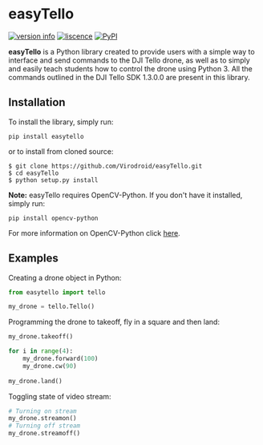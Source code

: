 # easyTello
[![version info](https://img.shields.io/pypi/pyversions/easytello.svg)](https://pypi.org/project/easytello/)
[![liscence](https://img.shields.io/pypi/l/easytello.svg)](https://pypi.org/project/easytello/)
[![PyPI](https://img.shields.io/pypi/v/easytello.svg)](https://pypi.org/project/easytello/)

**easyTello** is a Python library created to provide users with a simple way to interface and send commands to the DJI Tello drone, as well as to simply and easily teach students how to control the drone using Python 3. All the commands outlined in the DJI Tello SDK 1.3.0.0 are present in this library.

## Installation
To install the library, simply run:
```
pip install easytello
```
or to install from cloned source:
```
$ git clone https://github.com/Virodroid/easyTello.git
$ cd easyTello
$ python setup.py install
```
**Note:** easyTello requires OpenCV-Python. If you don't have it installed, simply run:
```
pip install opencv-python
```
For more information on OpenCV-Python click [here](https://opencv-python-tutroals.readthedocs.io/en/latest/py_tutorials/py_tutorials.html).

## Examples
Creating a drone object in Python:
```python
from easytello import tello

my_drone = tello.Tello()
```
Programming the drone to takeoff, fly in a square and then land:
```python
my_drone.takeoff()

for i in range(4):
	my_drone.forward(100)
	my_drone.cw(90)
	
my_drone.land()
```
Toggling state of video stream:
```python
# Turning on stream
my_drone.streamon()
# Turning off stream
my_drone.streamoff()
```
